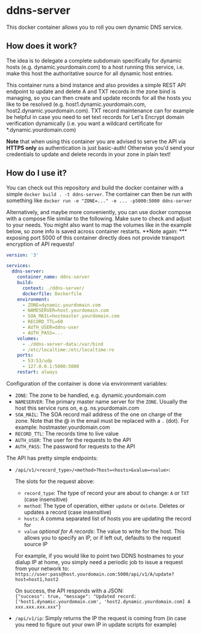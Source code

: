 # ddns-server

This docker container allows you to roll you own dynamic DNS service.


## How does it work?

The idea is to delegate a complete subdomain specifically for dynamic hosts (e.g. dynamic.yourdomain.com) to a host running this service, i.e. make this host the authoritative source for all dynamic host entries.

This container runs a bind instance and also provides a simple REST API endpoint to update and delete A and TXT records in the zone bind is managing, so you can then create and update records for all the hosts you like to be resolved (e.g. host1.dynamic.yourdomain.com, host2.dynamic.yourdomain.com).  TXT record maintenance can for example be helpful in case you need to set text records for Let's Encrypt domain verification dynamically (i.e. you want a wildcard certificate for *.dynamic.yourdomain.com)

**Note** that when using this container you are advised to serve the API via **HTTPS only** as authentication is just basic-auth! Otherwise you'd send your credentials to update and delete records in your zone in plain text!

## How do I use it?

You can check out this repository and build the docker container with a simple `docker build . -t ddns-server`. The container can then be run with something like `docker run -e "ZONE=..." -e ... -p5000:5000 ddns-server`

Alternatively, and maybe more conveniently, you can use docker compose with a compose file similar to the following. Make sure to check and adjust to your needs. You might also want to map the volumes like in the example below, so zone info is saved across container restarts. **Note again: *** exposing port 5000 of this container directly does not provide transport encryption of API requests! 

```yaml
version: '3'

services:
  ddns-server:
    container_name: ddns-server
    build:
      context: ./ddns-server/
      dockerfile: Dockerfile
    environment:
      - ZONE=dynamic.yourdomain.com
      - NAMESERVER=host.yourdomain.com
      - SOA_MAIL=hostmaster.yourdomain.com
      - RECORD_TTL=60
      - AUTH_USER=ddns-user
      - AUTH_PASS=...
    volumes:
      - ./ddns-server-data:/var/bind
      - /etc/localtime:/etc/localtime:ro
    ports:
      - 53:53/udp
      - 127.0.0.1:5000:5000
    restart: always
```

Configuration of the container is done via environment variables:
- `ZONE`: The zone to be handled, e.g. dynamic.yourdomain.com
- `NAMESERVER`: The primary master name server for the `ZONE`. Usually the host this service runs on, e.g. ns.yourdomain.com
- `SOA_MAIL`: The SOA record mail address of the one on charge of the zone. Note that the @ in the email must be replaced with a `.` (dot). For example: hostmaster.yourdomain.com
- `RECORD_TTL`: The records time to live value
- `AUTH_USER`: The user for the requests to the API
- `AUTH_PASS`: The password for requests to the API


The API has pretty simple endpoints:
- `/api/v1/<record_type>/<method>?host=<hosts>&value=<value>`:  

  The slots for the request above:
  - `record_type`: The type of record your are about to change: `A` or `TXT` (case insensitive)
  - `method`: The type of operation, either `update` or `delete`. Deletes or updates a record (case insensitive)
  - `hosts`: A comma separated list of hosts you are updating the record for
  - `value` *optional for A records*: The value to write for the host. This allows you to specify an IP, or if left out, defaults to the request source IP
  
  For example, if you would like to point two DDNS hostnames to your dialup IP at home, you simply need a periodic job to issue a request from your network to:  
  `https://user:pass@host.yourdomain.com:5000/api/v1/A/update?host=host1,host2`  

  On success, the API responds with a JSON:  
  `{"success": true, "message": "Updated record: ['host1.dynamic.yourdomain.com', 'host2.dynamic.yourdomain.com] A xxx.xxx.xxx.xxx"}`
  
- `/api/v1/ip`: Simply returns the IP the request is coming from (in case you need to figure out your own IP in update scripts for example)
